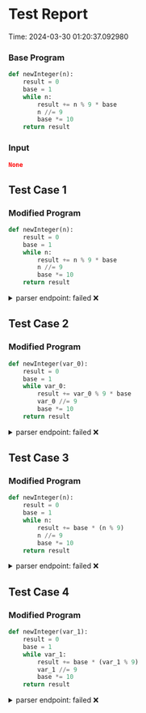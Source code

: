 # Test Report

Time: 2024-03-30 01:20:37.092980

### Base Program

```py
def newInteger(n):
    result = 0
    base = 1
    while n:
        result += n % 9 * base
        n //= 9
        base *= 10
    return result
```

### Input

```json
None
```

## Test Case 1

### Modified Program

```py
def newInteger(n):
    result = 0
    base = 1
    while n:
        result += n % 9 * base
        n //= 9
        base *= 10
    return result
```

<details>
<summary>parser endpoint: failed ❌</summary>

Message: 
```
'NoneType' object has no attribute 'status_code'
```

Actual Output: None

</details>

## Test Case 2

### Modified Program

```py
def newInteger(var_0):
    result = 0
    base = 1
    while var_0:
        result += var_0 % 9 * base
        var_0 //= 9
        base *= 10
    return result
```

<details>
<summary>parser endpoint: failed ❌</summary>

Message: 
```
'NoneType' object has no attribute 'status_code'
```

Actual Output: None

</details>

## Test Case 3

### Modified Program

```py
def newInteger(n):
    result = 0
    base = 1
    while n:
        result += base * (n % 9)
        n //= 9
        base *= 10
    return result
```

<details>
<summary>parser endpoint: failed ❌</summary>

Message: 
```
'NoneType' object has no attribute 'status_code'
```

Actual Output: None

</details>

## Test Case 4

### Modified Program

```py
def newInteger(var_1):
    result = 0
    base = 1
    while var_1:
        result += base * (var_1 % 9)
        var_1 //= 9
        base *= 10
    return result
```

<details>
<summary>parser endpoint: failed ❌</summary>

Message: 
```
'NoneType' object has no attribute 'status_code'
```

Actual Output: None

</details>

